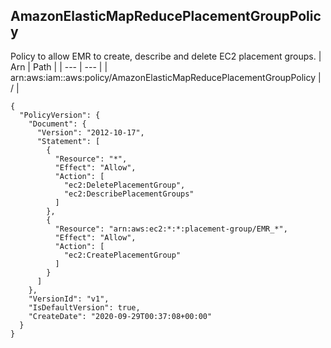 
## AmazonElasticMapReducePlacementGroupPolicy
Policy to allow EMR to create, describe and delete EC2 placement groups.
| Arn | Path |
| --- | --- |
| arn:aws:iam::aws:policy/AmazonElasticMapReducePlacementGroupPolicy | / |
```
{
  "PolicyVersion": {
    "Document": {
      "Version": "2012-10-17",
      "Statement": [
        {
          "Resource": "*",
          "Effect": "Allow",
          "Action": [
            "ec2:DeletePlacementGroup",
            "ec2:DescribePlacementGroups"
          ]
        },
        {
          "Resource": "arn:aws:ec2:*:*:placement-group/EMR_*",
          "Effect": "Allow",
          "Action": [
            "ec2:CreatePlacementGroup"
          ]
        }
      ]
    },
    "VersionId": "v1",
    "IsDefaultVersion": true,
    "CreateDate": "2020-09-29T00:37:08+00:00"
  }
}
```
